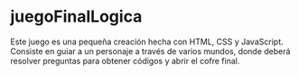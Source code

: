 # juegoFinalLogica

Este juego es una pequeña creación hecha con HTML, CSS y JavaScript. Consiste en guiar a un personaje a través de varios mundos, donde deberá resolver preguntas para obtener códigos y abrir el cofre final.

